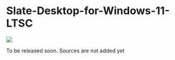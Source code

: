 # Slate-Desktop-for-Windows-11-LTSC
<img src="https://raw.githubusercontent.com/QuiteAFancyEmerald/Slate-for-Windows-11/main/preview.png"></img>

To be released soon. Sources are not added yet

